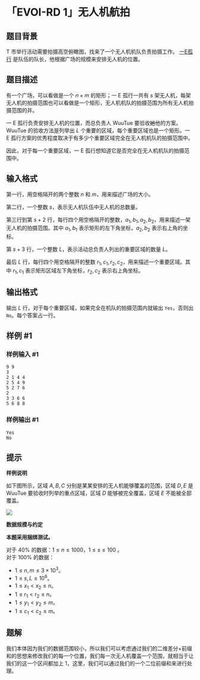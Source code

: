 # 「EVOI-RD 1」无人机航拍

## 题目背景

T 市举行活动需要拍摄高空俯瞰图，找来了一个无人机机队负责拍摄工作。 [一E孤行](https://www.luogu.com.cn/user/229919) 是队伍的队长，他根据广场的规模来安排无人机的位置。

## 题目描述

有一个广场，可以看做是一个 $n \times m$ 的矩形；一 E 孤行一共有 $s$ 架无人机，每架无人机的拍摄范围也可以看做是一个矩形，无人机机队的拍摄范围为所有无人机拍摄范围的并。

一 E 孤行负责安排无人机的位置，而总负责人 WuuTue 要验收~~她~~他的方案。WuuTue 的验收方法是列举出 $L$ 个重要的区域，每个重要区域也是一个矩形。一 E 孤行方案的优秀程度取决于有多少个重要区域完全在无人机机队的拍摄范围中。

因此，对于每一个重要区域，一 E 孤行想知道它是否完全在无人机机队的拍摄范围中。

## 输入格式

第一行，用空格隔开的两个整数 $n$ 和 $m$，用来描述广场的大小。

第二行，一个整数 $s$，表示无人机队伍中无人机的总数量。

第三行到第 $s+2$ 行，每行四个用空格隔开的整数，$a_1,b_1,a_2,b_2$，用来描述一架无人机的拍摄范围。其中 $a_1,b_1$ 表示矩形的左下角坐标，$a_2,b_2$ 表示右上角的坐标。

第 $s+3$ 行，一个整数 $L$，表示活动总负责人列出的重要区域的数量 $L$。

最后 $L$ 行，每行四个用空格隔开的整数 $r_1,c_1,r_2,c_2$，用来描述一个重要区域。其中 $r_1,c_1$ 表示矩形区域左下角坐标，$r_2,c_2$ 表示右上角坐标。

## 输出格式

输出 $L$ 行，对于每个重要区域，如果完全在机队的拍摄范围内就输出 `Yes`，否则出 `No`。每个答案占一行。

## 样例 #1

### 样例输入 #1

```
9 9 
3 
2 1 4 4 
2 5 4 9 
5 2 7 6 
2 
3 3 6 6 
5 6 8 8
```

### 样例输出 #1

```
Yes 
No
```

## 提示

**样例说明**

如下图所示，区域 $A,B,C$ 分别是某某安排的无人机能够覆盖的范围，区域 $D,E$ 是 WuuTue 要验收时列举的重点区域，区域 $D$ 能够被完全覆盖，区域 $E$ 不能被全部覆盖。

![](https://cdn.luogu.com.cn/upload/image_hosting/60pq06qo.png)   

**数据规模与约定**

**本题采用捆绑测试。**

对于 $40\%$ 的数据：$1 \le n \le 1000$，$1 \le s \le 100$ 。  
对于 $100\%$ 的数据：

- $1 \le n, m \le 3 \times 10^{3}$。 
- $1 \le s,L \le 10^6$。
- $1 \le x_1 < x_2 \le n$。
- $1 \le r_1 < r_2 \le n$。
- $1 \le y_1 < y_2 \le m$。
- $1 \le c_1 < c_2 \le m$。

## 题解
我们本体因为我们的数据范围较小，所以我们可以考虑通过我们的二维差分+前缀和的思想来修改我们的每一个位置，我们每一次无人机覆盖一个范围，就相当于让我们的这一个区间都加上 1，这里，我们可以通过我们的一个二位前缀和来进行处理。

